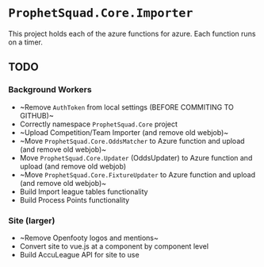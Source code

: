 ﻿# `ProphetSquad.Core.Importer`

This project holds each of the azure functions for azure.  Each function runs on a timer.

## TODO

### Background Workers

* ~Remove `AuthToken` from local settings (BEFORE COMMITING TO GITHUB)~
* Correctly namespace `ProphetSquad.Core` project
* ~Upload Competition/Team Importer (and remove old webjob)~
* ~Move `ProphetSquad.Core.OddsMatcher` to Azure function and upload (and remove old webjob)~
* Move `ProphetSquad.Core.Updater` (OddsUpdater) to Azure function and upload (and remove old webjob)
* ~Move `ProphetSquad.Core.FixtureUpdater` to Azure function and upload (and remove old webjob)~
* Build Import league tables functionality
* Build Process Points functionality

### Site (larger)

* ~Remove Openfooty logos and mentions~
* Convert site to vue.js at a component by component level
* Build AccuLeague API for site to use
